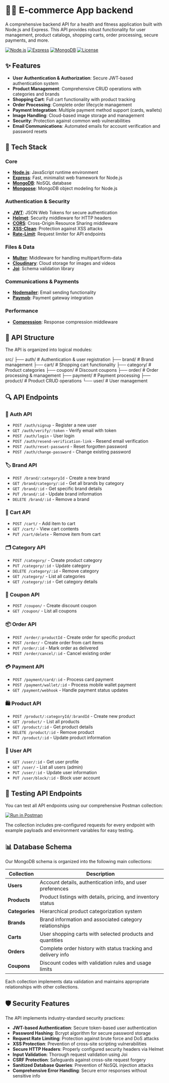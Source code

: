 # 🏋️‍♂️ E-commerce App backend 

A comprehensive backend API for a health and fitness application built with Node.js and Express. This API provides robust functionality for user management, product catalogs, shopping carts, order processing, secure payments, and more.

[![Node.js](https://img.shields.io/badge/Node.js-v16.x-green.svg)](https://nodejs.org/)
[![Express](https://img.shields.io/badge/Express-v4.x-blue.svg)](https://expressjs.com/)
[![MongoDB](https://img.shields.io/badge/MongoDB-v5.x-green.svg)](https://www.mongodb.com/)
[![License](https://img.shields.io/badge/License-MIT-yellow.svg)](LICENSE)

## ✨ Features

- **User Authentication & Authorization**: Secure JWT-based authentication system
- **Product Management**: Comprehensive CRUD operations with categories and brands
- **Shopping Cart**: Full cart functionality with product tracking
- **Order Processing**: Complete order lifecycle management
- **Payment Integration**: Multiple payment method support (cards, wallets)
- **Image Handling**: Cloud-based image storage and management
- **Security**: Protection against common web vulnerabilities
- **Email Communications**: Automated emails for account verification and password resets

## 🚀 Tech Stack

### Core
- **[Node.js](https://nodejs.org/)**: JavaScript runtime environment
- **[Express](https://expressjs.com/)**: Fast, minimalist web framework for Node.js
- **[MongoDB](https://www.mongodb.com/)**: NoSQL database
- **[Mongoose](https://mongoosejs.com/)**: MongoDB object modeling for Node.js

### Authentication & Security
- **[JWT](https://jwt.io/)**: JSON Web Tokens for secure authentication
- **[Helmet](https://helmetjs.github.io/)**: Security middleware for HTTP headers
- **[CORS](https://www.npmjs.com/package/cors)**: Cross-Origin Resource Sharing middleware
- **[XSS-Clean](https://www.npmjs.com/package/xss-clean)**: Protection against XSS attacks
- **[Rate-Limit](https://www.npmjs.com/package/express-rate-limit)**: Request limiter for API endpoints

### Files & Data
- **[Multer](https://www.npmjs.com/package/multer)**: Middleware for handling multipart/form-data
- **[Cloudinary](https://cloudinary.com/)**: Cloud storage for images and videos
- **[Joi](https://joi.dev/)**: Schema validation library

### Communications & Payments
- **[Nodemailer](https://nodemailer.com/)**: Email sending functionality
- **[Paymob](https://paymob.com/)**: Payment gateway integration

### Performance
- **[Compression](https://www.npmjs.com/package/compression)**: Response compression middleware

## 📂 API Structure

The API is organized into logical modules:

src/
├── auth/       # Authentication & user registration
├── brand/      # Brand management
├── cart/       # Shopping cart functionality
├── category/   # Product categories
├── coupon/     # Discount coupons
├── order/      # Order processing & management
├── payment/    # Payment processing
├── product/    # Product CRUD operations
└── user/       # User management

## 🔍 API Endpoints

### 🔐 Auth API
- `POST /auth/signup` - Register a new user
- `GET /auth/verify/:token` - Verify email with token
- `POST /auth/login` - User login
- `POST /auth/resend-verification-link` - Resend email verification
- `POST /auth/reset-password` - Reset forgotten password
- `POST /auth/change-password` - Change existing password

### 🏷️ Brand API
- `POST /brand/:categoryId` - Create a new brand
- `GET /brand/category/:id` - Get all brands by category
- `GET /brand/:id` - Get specific brand details
- `PUT /brand/:id` - Update brand information
- `DELETE /brand/:id` - Remove a brand

### 🛒 Cart API
- `POST /cart/` - Add item to cart
- `GET /cart/` - View cart contents
- `PUT /cart/delete` - Remove item from cart

### 🗂️ Category API
- `POST /category/` - Create product category
- `PUT /category/:id` - Update category
- `DELETE /category/:id` - Remove category
- `GET /category/` - List all categories
- `GET /category/:id` - Get category details

### 🎫 Coupon API
- `POST /coupon/` - Create discount coupon
- `GET /coupon/` - List all coupons

### 📦 Order API
- `POST /order/:productId` - Create order for specific product
- `POST /order/` - Create order from cart items
- `PUT /order/:id` - Mark order as delivered
- `POST /order/cancel/:id` - Cancel existing order

### 💳 Payment API
- `POST /payment/card/:id` - Process card payment
- `POST /payment/wallet/:id` - Process mobile wallet payment
- `GET /payment/webhook` - Handle payment status updates

### 🛍️ Product API
- `POST /product/:categoryId/:brandId` - Create new product
- `GET /product/` - List all products
- `GET /product/:id` - Get product details
- `DELETE /product/:id` - Remove product
- `PUT /product/:id` - Update product information

### 👤 User API
- `GET /user/:id` - Get user profile
- `GET /user/` - List all users (admin)
- `PUT /user/:id` - Update user information
- `PUT /user/block/:id` - Block user account

## 🧪 Testing API Endpoints

You can test all API endpoints using our comprehensive Postman collection:

[![Run in Postman](https://run.pstmn.io/button.svg)](https://www.postman.com/science-operator-17215056/workspace/e-commerce/collection/42944348-edb6797c-3390-4493-ae81-08dac58d87c4?action=share&creator=42944348)

The collection includes pre-configured requests for every endpoint with example payloads and environment variables for easy testing.

## 📊 Database Schema

Our MongoDB schema is organized into the following main collections:

| Collection | Description |
|------------|-------------|
| **Users** | Account details, authentication info, and user preferences |
| **Products** | Product listings with details, pricing, and inventory status |
| **Categories** | Hierarchical product categorization system |
| **Brands** | Brand information and associated category relationships |
| **Carts** | User shopping carts with selected products and quantities |
| **Orders** | Complete order history with status tracking and delivery info |
| **Coupons** | Discount codes with validation rules and usage limits |

Each collection implements data validation and maintains appropriate relationships with other collections.

## 🛡️ Security Features

The API implements industry-standard security practices:

- **JWT-based Authentication**: Secure token-based user authentication
- **Password Hashing**: Bcrypt algorithm for secure password storage
- **Request Rate Limiting**: Protection against brute force and DoS attacks
- **XSS Protection**: Prevention of cross-site scripting vulnerabilities
- **Secure HTTP Headers**: Properly configured security headers via Helmet
- **Input Validation**: Thorough request validation using Joi
- **CSRF Protection**: Safeguards against cross-site request forgery
- **Sanitized Database Queries**: Prevention of NoSQL injection attacks
- **Comprehensive Error Handling**: Secure error responses without sensitive info
